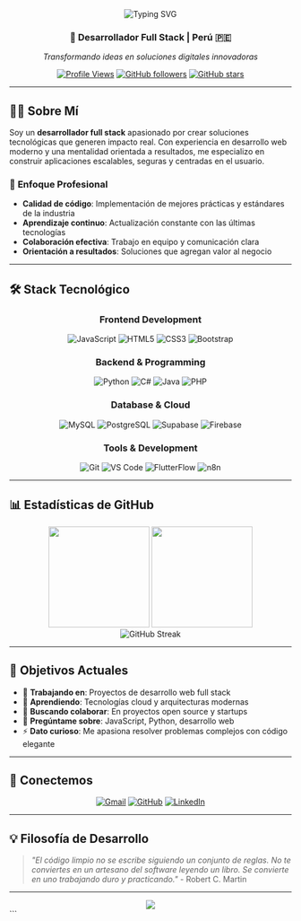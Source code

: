 <div align="center">
  <img src="https://readme-typing-svg.herokuapp.com?font=Fira+Code&size=30&duration=3000&pause=1000&color=2F81F7&center=true&vCenter=true&width=600&lines=Hola%2C+soy+Eliot+Taguada;Desarrollador+Full+Stack;Especialista+en+Tecnolog%C3%ADas+Web;Innovaci%C3%B3n+%7C+Calidad+%7C+Eficiencia" alt="Typing SVG" />
</div>

<h3 align="center">🚀 Desarrollador Full Stack | Perú 🇵🇪</h3>

<p align="center">
  <em>Transformando ideas en soluciones digitales innovadoras</em>
</p>

<div align="center">
  
[![Profile Views](https://komarev.com/ghpvc/?username=EliotTtg&label=Visitas&color=2F81F7&style=flat-square)](https://github.com/EliotTtg)
[![GitHub followers](https://img.shields.io/github/followers/EliotTtg?label=Seguidores&style=flat-square&color=2F81F7)](https://github.com/EliotTtg)
[![GitHub stars](https://img.shields.io/github/stars/EliotTtg?label=Estrellas&style=flat-square&color=2F81F7)](https://github.com/EliotTtg)

</div>

---

## 👨‍💻 Sobre Mí

Soy un **desarrollador full stack** apasionado por crear soluciones tecnológicas que generen impacto real. Con experiencia en desarrollo web moderno y una mentalidad orientada a resultados, me especializo en construir aplicaciones escalables, seguras y centradas en el usuario.

### 🎯 **Enfoque Profesional**
- **Calidad de código**: Implementación de mejores prácticas y estándares de la industria
- **Aprendizaje continuo**: Actualización constante con las últimas tecnologías
- **Colaboración efectiva**: Trabajo en equipo y comunicación clara
- **Orientación a resultados**: Soluciones que agregan valor al negocio

---

## 🛠️ Stack Tecnológico

<div align="center">

### **Frontend Development**
![JavaScript](https://img.shields.io/badge/JavaScript-F7DF1E?style=for-the-badge&logo=javascript&logoColor=black)
![HTML5](https://img.shields.io/badge/HTML5-E34F26?style=for-the-badge&logo=html5&logoColor=white)
![CSS3](https://img.shields.io/badge/CSS3-1572B6?style=for-the-badge&logo=css3&logoColor=white)
![Bootstrap](https://img.shields.io/badge/Bootstrap-563D7C?style=for-the-badge&logo=bootstrap&logoColor=white)

### **Backend & Programming**
![Python](https://img.shields.io/badge/Python-3776AB?style=for-the-badge&logo=python&logoColor=white)
![C#](https://img.shields.io/badge/C%23-239120?style=for-the-badge&logo=c-sharp&logoColor=white)
![Java](https://img.shields.io/badge/Java-ED8B00?style=for-the-badge&logo=java&logoColor=white)
![PHP](https://img.shields.io/badge/PHP-777BB4?style=for-the-badge&logo=php&logoColor=white)

### **Database & Cloud**
![MySQL](https://img.shields.io/badge/MySQL-4479A1?style=for-the-badge&logo=mysql&logoColor=white)
![PostgreSQL](https://img.shields.io/badge/PostgreSQL-4169E1?style=for-the-badge&logo=postgresql&logoColor=white)
![Supabase](https://img.shields.io/badge/Supabase-3ECF8E?style=for-the-badge&logo=supabase&logoColor=white)
![Firebase](https://img.shields.io/badge/Firebase-FFCA28?style=for-the-badge&logo=firebase&logoColor=black)

### **Tools & Development**
![Git](https://img.shields.io/badge/Git-F05032?style=for-the-badge&logo=git&logoColor=white)
![VS Code](https://img.shields.io/badge/VS_Code-007ACC?style=for-the-badge&logo=visual-studio-code&logoColor=white)
![FlutterFlow](https://img.shields.io/badge/FlutterFlow-02569B?style=for-the-badge&logo=flutter&logoColor=white)
![n8n](https://img.shields.io/badge/n8n-FE5E41?style=for-the-badge&logo=n8n&logoColor=white)

</div>

---

## 📊 Estadísticas de GitHub

<div align="center">
  <img height="180em" src="https://github-readme-stats.vercel.app/api?username=EliotTtg&show_icons=true&theme=tokyonight&include_all_commits=true&count_private=true&hide_border=true"/>
  <img height="180em" src="https://github-readme-stats.vercel.app/api/top-langs/?username=EliotTtg&layout=compact&langs_count=8&theme=tokyonight&hide_border=true"/>
</div>

<div align="center">
  <img src="https://github-readme-streak-stats.herokuapp.com/?user=EliotTtg&theme=tokyonight&hide_border=true" alt="GitHub Streak"/>
</div>

---

## 🎯 Objetivos Actuales

- 🔭 **Trabajando en**: Proyectos de desarrollo web full stack
- 🌱 **Aprendiendo**: Tecnologías cloud y arquitecturas modernas
- 👯 **Buscando colaborar**: En proyectos open source y startups
- 💬 **Pregúntame sobre**: JavaScript, Python, desarrollo web
- ⚡ **Dato curioso**: Me apasiona resolver problemas complejos con código elegante

---

## 🤝 Conectemos

<div align="center">

[![Gmail](https://img.shields.io/badge/Gmail-D14836?style=for-the-badge&logo=gmail&logoColor=white)](mailto:cristophertaguada03@gmail.com)
[![GitHub](https://img.shields.io/badge/GitHub-100000?style=for-the-badge&logo=github&logoColor=white)](https://github.com/EliotTtg)
[![LinkedIn](https://img.shields.io/badge/LinkedIn-0077B5?style=for-the-badge&logo=linkedin&logoColor=white)](https://www.linkedin.com/in/cristopher-eliot-ticlla-taguada-8540a9317/)

</div>

---

## 💡 Filosofía de Desarrollo

> *"El código limpio no se escribe siguiendo un conjunto de reglas. No te conviertes en un artesano del software leyendo un libro. Se convierte en uno trabajando duro y practicando."* - Robert C. Martin

---

<div align="center">
  <img src="https://capsule-render.vercel.app/api?type=waving&color=gradient&height=100&section=footer"/>
</div>
```
